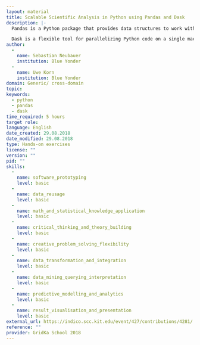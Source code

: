 ```yaml
---
layout: material
title: Scalable Scientific Analysis in Python using Pandas and Dask
description: |-
  Pandas is a Python package that provides data structures to work with heterogenous, relational/tabular data. It provides fundamental building blocks for a powerful and flexible data analysis. Pandas provides functionality to load a wide set of data formats, manipulate the resulting data and also visualize it using various plotting frameworks. We will show in the workshop how to clean and reshape data in Pandas and use the concept of split-apply-combine to do exploratory analysis on it. Pandas provides powerful tooling to do data analysis on a single machine and is mostly mostly constrained to a single CPU. To parallelize and distribute these tasks, one can use Dask.

  Dask is a flexible tool for parallelizing Python code on a single machine or across a cluster. We can think of dask at a high and a low level: Dask provides high-level Array, Bag, and DataFrame collections that mimic NumPy, lists, and Pandas but can operate in parallel on datasets that don't fit into main memory. Dask's high-level collections are alternatives to NumPy and Pandas for large datasets. In the low level, Dask provides dynamic task schedulers that execute task graphs in parallel. These execution engines power the high-level collections mentioned above but can also power custom, user-defined workloads. In the tutorial, we will cover the high-level use of dask.array and dask.dataframe.
author: 
  - 
    name: Sebastian Neubauer
    institution: Blue Yonder
  - 
    name: Uwe Korn
    institution: Blue Yonder
domain: Generic/ cross-domain
topic: 
keywords: 
  - python
  - pandas
  - dask
time_required: 5 hours
target role: 
language: English
date_created: 29.08.2018
date_modified: 29.08.2018
type: Hands-on exercises
license: ""
version: ""
pid: ""
skills: 
  - 
    name: software_prototyping
    level: basic
  - 
    name: data_reusage
    level: basic
  - 
    name: math_and_statistical_knowledge_application
    level: basic
  - 
    name: critical_thinking_and_theory_building
    level: basic
  - 
    name: creative_problem_solving_flexibility
    level: basic
  - 
    name: data_transformation_and_integration
    level: basic
  - 
    name: data_mining_querying_interpretation
    level: basic
  - 
    name: predictive_modelling_and_analytics
    level: basic
  - 
    name: result_visualisation_and_presentation
    level: basic
external_url: https://indico.scc.kit.edu/event/427/contributions/4281/
reference: ""
provider: GridKa School 2018
---
```


